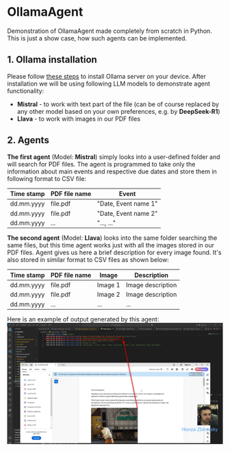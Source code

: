 # OllamaAgent
Demonstration of OllamaAgent made completely from scratch in Python. This is just a show case, how such agents can be implemented.

## 1. Ollama installation
Please follow [these steps](https://github.com/ollama/ollama) to install Ollama server on your device. After installation we will be using following LLM models to demonstrate agent functionality:
- **Mistral** - to work with text part of the file (can be of course replaced by any other model based on your own preferences, e.g. by **DeepSeek-R1**)
- **Llava** - to work with images in our PDF files

## 2. Agents
**The first agent** (Model: **Mistral**) simply looks into a user-defined folder and will search for PDF files. The agent is programmed to take only the information about main events and respective due dates and store them in following format to CSV file:

|Time stamp|PDF file name|Event|
|---|---|---|
|dd.mm.yyyy|file.pdf|"Date, Event name 1"|
|dd.mm.yyyy|file.pdf|"Date, Event name 2"|
|dd.mm.yyyy|...|"..., ..."|

**The second agent** (Model: **Llava**) looks into the same folder searching the same files, but this time agent works just with all the images stored in our PDF files. Agent gives us here a brief description for every image found. It's also stored in similar format to CSV files as shown below:

|Time stamp|PDF file name|Image|Description|
|---|---|---|---|
|dd.mm.yyyy|file.pdf|Image 1|Image description|
|dd.mm.yyyy|file.pdf|Image 2|Image description|
|dd.mm.yyyy|...|...|...|

Here is an example of output generated by this agent:
![](images/output_images_description.png)
